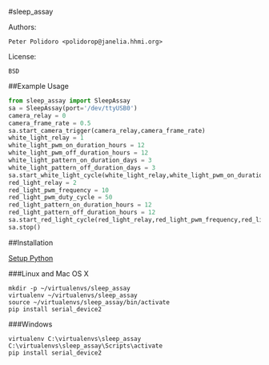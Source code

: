 #sleep_assay

Authors:

    Peter Polidoro <polidorop@janelia.hhmi.org>

License:

    BSD

##Example Usage


```python
from sleep_assay import SleepAssay
sa = SleepAssay(port='/dev/ttyUSB0')
camera_relay = 0
camera_frame_rate = 0.5
sa.start_camera_trigger(camera_relay,camera_frame_rate)
white_light_relay = 1
white_light_pwm_on_duration_hours = 12
white_light_pwm_off_duration_hours = 12
white_light_pattern_on_duration_days = 3
white_light_pattern_off_duration_days = 3
sa.start_white_light_cycle(white_light_relay,white_light_pwm_on_duration_hours,white_light_pwm_off_duration_hours,white_light_pattern_on_duration_days,white_light_pattern_off_duration_days)
red_light_relay = 2
red_light_pwm_frequency = 10
red_light_pwm_duty_cycle = 50
red_light_pattern_on_duration_hours = 12
red_light_pattern_off_duration_hours = 12
sa.start_red_light_cycle(red_light_relay,red_light_pwm_frequency,red_light_pwm_duty_cycle,red_light_pattern_on_duration_hours,red_light_pattern_off_duration_hours)
sa.stop()
```

##Installation

[Setup Python](https://github.com/janelia-pypi/python_setup)

###Linux and Mac OS X

```shell
mkdir -p ~/virtualenvs/sleep_assay
virtualenv ~/virtualenvs/sleep_assay
source ~/virtualenvs/sleep_assay/bin/activate
pip install serial_device2
```

###Windows

```shell
virtualenv C:\virtualenvs\sleep_assay
C:\virtualenvs\sleep_assay\Scripts\activate
pip install serial_device2
```

